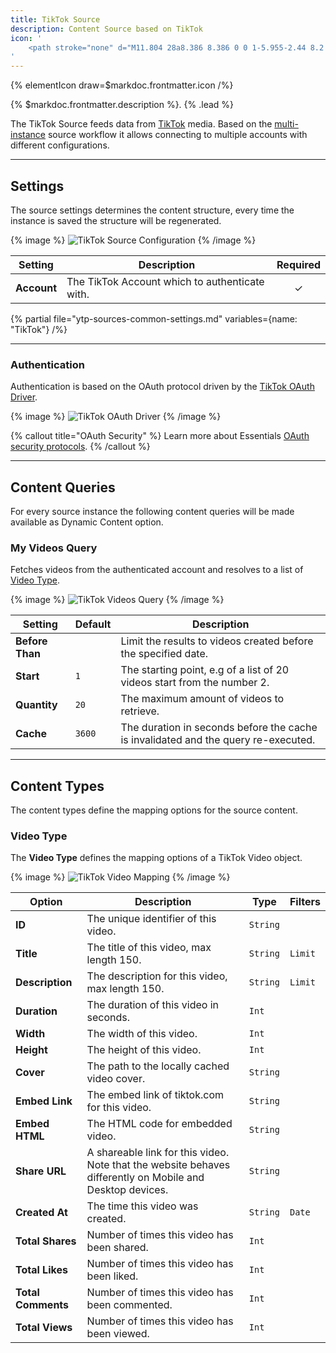 ```yaml
---
title: TikTok Source
description: Content Source based on TikTok
icon: '
    <path stroke="none" d="M11.804 28a8.386 8.386 0 0 1-5.955-2.44 8.2 8.2 0 0 1-2.454-6.42 8.28 8.28 0 0 1 2.083-4.983 8.377 8.377 0 0 1 6.326-2.83c.421 0 .846.032 1.265.094l.65.096v5.768l-1.001-.33a2.863 2.863 0 0 0-.902-.146c-.775 0-1.5.304-2.043.855a2.83 2.83 0 0 0-.82 2.043 2.84 2.84 0 0 0 1.397 2.405 2.863 2.863 0 0 0 2.367.26 2.85 2.85 0 0 0 1.962-2.708l.005-5.982V2h5.513l.006.754a5.412 5.412 0 0 0 2.16 4.281 5.384 5.384 0 0 0 3.268 1.092c.028 0 .028 0 .282.018l.709.05v5.433h-1.02c-1.468 0-2.844-.28-4.207-.856a10.957 10.957 0 0 1-1.184-.586l.017 7.505a8.243 8.243 0 0 1-2.47 5.868 8.377 8.377 0 0 1-4.69 2.346c-.416.062-.841.093-1.264.093Zm0-15.15c-2.01 0-3.854.825-5.19 2.321a6.752 6.752 0 0 0-1.7 4.062 6.697 6.697 0 0 0 2.006 5.244 6.876 6.876 0 0 0 4.884 2c.348-.001.698-.027 1.04-.078a6.862 6.862 0 0 0 3.844-1.922 6.727 6.727 0 0 0 2.017-4.786l-.023-10.48 1.23.95c.635.49 1.334.897 2.076 1.21a9.117 9.117 0 0 0 3.11.722v-2.46a6.885 6.885 0 0 1-3.652-1.38 6.933 6.933 0 0 1-2.719-4.728h-2.52v10.157l-.005 5.982a4.37 4.37 0 0 1-3.008 4.154 4.389 4.389 0 0 1-3.627-.4A4.353 4.353 0 0 1 7.43 19.73a4.344 4.344 0 0 1 1.258-3.135 4.358 4.358 0 0 1 3.507-1.292v-2.44c-.13-.008-.26-.011-.39-.011Z"/>
'
---
```


{% elementIcon draw=$markdoc.frontmatter.icon /%}

{% $markdoc.frontmatter.description %}. {% .lead %}

The TikTok Source feeds data from [TikTok](https://www.vimeo.com) media. Based on the [multi-instance](/essentials-for-yoothemepro/addons/sources/multi-instance-sources/) source workflow it allows connecting to multiple accounts with different configurations.

---

## Settings

The source settings determines the content structure, every time the instance is saved the structure will be regenerated.

{% image %}
![TikTok Source Configuration](/assets/ytp/sources/tiktok-config.webp)
{% /image %}

| Setting | Description | Required |
| ------- | ----------- | :------: |
| **Account** | The TikTok Account which to authenticate with. | &#x2713; |

{% partial file="ytp-sources-common-settings.md" variables={name: "TikTok"} /%}

---

### Authentication

Authentication is based on the OAuth protocol driven by the [TikTok OAuth Driver](/essentials-for-yoothemepro/auth/drivers/tiktok-oauth).

{% image %}
![TikTok OAuth Driver](/assets/ytp/auths/driver-tiktok-oauth.webp)
{% /image %}

{% callout title="OAuth Security" %}
Learn more about Essentials [OAuth security protocols](/essentials-for-yoothemepro/oauth-keys-secrets#security).
{% /callout %}

---

## Content Queries

For every source instance the following content queries will be made available as Dynamic Content option.

### My Videos Query

Fetches videos from the authenticated account and resolves to a list of [Video Type](#video-type).

{% image %}
![TikTok Videos Query](/assets/ytp/sources/tiktok-query-videos.webp)
{% /image %}

| Setting | Default | Description |
| ------- | ------- | ----------- |
| **Before Than** | | Limit the results to videos created before the specified date. |
| **Start** | `1` | The starting point, e.g of a list of 20 videos start from the number 2. |
| **Quantity** | `20` | The maximum amount of videos to retrieve. |
| **Cache** | `3600` | The duration in seconds before the cache is invalidated and the query re-executed. |

---

## Content Types

The content types define the mapping options for the source content.

### Video Type

The **Video Type** defines the mapping options of a TikTok Video object.

{% image %}
![TikTok Video Mapping](/assets/ytp/sources/tiktok-type-video.webp)
{% /image %}

| Option | Description | Type | Filters |
| ------ | ----------- | ---- | ------- |
| **ID** | The unique identifier of this video. | `String` |
| **Title** | The title of this video, max length 150. | `String` | `Limit` |
| **Description** |  The description for this video, max length 150. | `String` | `Limit` |
| **Duration** | The duration of this video in seconds. | `Int` |
| **Width** | The width of this video. | `Int` |
| **Height** | The height of this video. | `Int` |
| **Cover** | The path to the locally cached video cover. | `String` |
| **Embed Link** | The embed link of tiktok.com for this video. | `String` |
| **Embed HTML** | The HTML code for embedded video. | `String` |
| **Share URL** | A shareable link for this video. Note that the website behaves differently on Mobile and Desktop devices. | `String` |
| **Created At** | The time this video was created. | `String` | `Date` |
| **Total Shares** | Number of times this video has been shared. | `Int` |
| **Total Likes** | Number of times this video has been liked. | `Int` |
| **Total Comments** | Number of times this video has been commented. | `Int` |
| **Total Views** | Number of times this video has been viewed. | `Int` |
